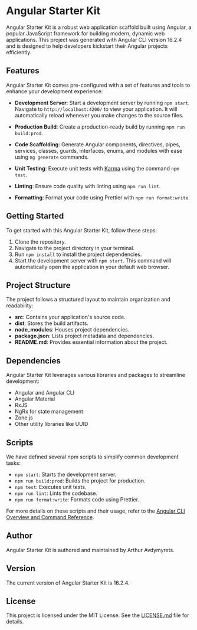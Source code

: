 # Angular Starter Kit

Angular Starter Kit is a robust web application scaffold built using Angular, a popular JavaScript framework for building modern, dynamic web applications. This project was generated with Angular CLI version 16.2.4 and is designed to help developers kickstart their Angular projects efficiently.

## Features

Angular Starter Kit comes pre-configured with a set of features and tools to enhance your development experience:

- **Development Server**: Start a development server by running `npm start`. Navigate to `http://localhost:4200/` to view your application. It will automatically reload whenever you make changes to the source files.

- **Production Build**: Create a production-ready build by running `npm run build:prod`.

- **Code Scaffolding**: Generate Angular components, directives, pipes, services, classes, guards, interfaces, enums, and modules with ease using `ng generate` commands.

- **Unit Testing**: Execute unit tests with [Karma](https://karma-runner.github.io) using the command `npm test`.

- **Linting**: Ensure code quality with linting using `npm run lint`.

- **Formatting**: Format your code using Prettier with `npm run format:write`.

## Getting Started

To get started with this Angular Starter Kit, follow these steps:

1. Clone the repository.
2. Navigate to the project directory in your terminal.
3. Run `npm install` to install the project dependencies.
4. Start the development server with `npm start`. This command will automatically open the application in your default web browser.

## Project Structure

The project follows a structured layout to maintain organization and readability:

- **src**: Contains your application's source code.
- **dist**: Stores the build artifacts.
- **node_modules**: Houses project dependencies.
- **package.json**: Lists project metadata and dependencies.
- **README.md**: Provides essential information about the project.

## Dependencies

Angular Starter Kit leverages various libraries and packages to streamline development:

- Angular and Angular CLI
- Angular Material
- RxJS
- NgRx for state management
- Zone.js
- Other utility libraries like UUID

## Scripts

We have defined several npm scripts to simplify common development tasks:

- `npm start`: Starts the development server.
- `npm run build:prod`: Builds the project for production.
- `npm test`: Executes unit tests.
- `npm run lint`: Lints the codebase.
- `npm run format:write`: Formats code using Prettier.

For more details on these scripts and their usage, refer to the [Angular CLI Overview and Command Reference](https://angular.io/cli).

## Author

Angular Starter Kit is authored and maintained by Arthur Avdymyrets.

## Version

The current version of Angular Starter Kit is 16.2.4.

## License

This project is licensed under the MIT License. See the [LICENSE.md](https://github.com/amorfos33/angular-starter-kit/blob/main/LICENSE) file for details.
